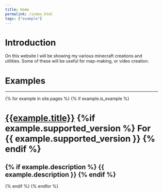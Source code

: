 ```yaml
---
title: Home
permalink: /index.html
tags: ["example"]
---
```

# Introduction  
On this website I will be showing my various minecraft creations and utilities. Some of these will be useful for map-making, or video creation.

# Examples  
---
{% for example in site.pages %}
{% if example.is_example %}
# [{{example.title}}]({{example.url}}) {%if example.supported_version %} For {{ example.supported_version }} {% endif %}
{% if example.description %}
  {{ example.description }}
{% endif %}
---
{% endif %}
{% endfor %}
